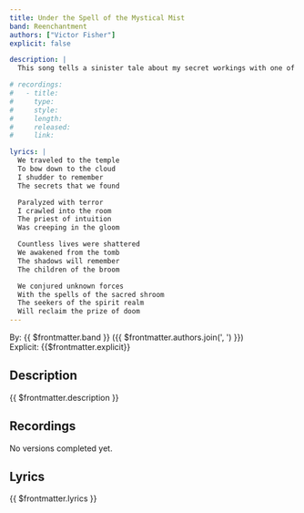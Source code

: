 ```yaml
---
title: Under the Spell of the Mystical Mist
band: Reenchantment
authors: ["Victor Fisher"]
explicit: false

description: |
  This song tells a sinister tale about my secret workings with one of the most extreme forms of magical rites.

# recordings:
#   - title: 
#     type: 
#     style: 
#     length: 
#     released: 
#     link: 

lyrics: |
  We traveled to the temple
  To bow down to the cloud
  I shudder to remember
  The secrets that we found

  Paralyzed with terror
  I crawled into the room
  The priest of intuition
  Was creeping in the gloom

  Countless lives were shattered
  We awakened from the tomb
  The shadows will remember
  The children of the broom

  We conjured unknown forces
  With the spells of the sacred shroom
  The seekers of the spirit realm
  Will reclaim the prize of doom
---
```


By: {{ $frontmatter.band }} ({{ $frontmatter.authors.join(', ') }})  
Explicit: {{$frontmatter.explicit}}

## Description

<vue-markdown>{{ $frontmatter.description }}</vue-markdown>

## Recordings

No versions completed yet.

## Lyrics

<vue-markdown>{{ $frontmatter.lyrics }}</vue-markdown>
